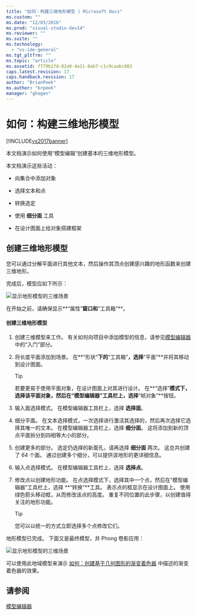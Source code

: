 ```yaml
---
title: "如何：构建三维地形模型 | Microsoft Docs"
ms.custom: ""
ms.date: "12/03/2016"
ms.prod: "visual-studio-dev14"
ms.reviewer: ""
ms.suite: ""
ms.technology: 
  - "vs-ide-general"
ms.tgt_pltfrm: ""
ms.topic: "article"
ms.assetid: f779b1fd-82a9-4a11-8ab7-c1c9caabc883
caps.latest.revision: 17
caps.handback.revision: 17
author: "BrianPeek"
ms.author: "brpeek"
manager: "ghogen"
---
```

# 如何：构建三维地形模型
[!INCLUDE[vs2017banner](../code-quality/includes/vs2017banner.md)]

本文档演示如何使用“模型编辑”创建基本的三维地形模型。  
  
 本文档演示这些活动：  
  
-   向集合中添加对象  
  
-   选择文本和点  
  
-   转换选定  
  
-   使用 **细分面** 工具  
  
-   在设计图面上给对象搭建框架  
  
## 创建三维地形模型  
 您可以通过分解平面进行其他文本，然后操作其顶点创建感兴趣的地形函数来创建三维地形。  
  
 完成后，模型应如下所示：  
  
 ![显示地形模型的三维场景](../designers/media/digit-terrain-model.png "Digit\-Terrain\-Model")  
  
 在开始之前，请确保显示**“属性”**窗口和**“工具箱”**。  
  
#### 创建三维地形模型  
  
1.  创建三维模型来工作。  有关如何向项目中添加模型的信息，请参见[模型编辑器](../designers/model-editor.md) 中的“入门”部分。  
  
2.  将长度平面添加到场景。  在**“形状”**下的**“工具箱”**，选择**“平面”**并将其移动到设计图面。  
  
    > [!TIP]
    >  若要更易于使用平面对象，在设计图面上对其进行设计。  在**“选择”**模式下，选择该平面对象，然后在“模型编辑器”工具栏上，选择**“帧对象”**按钮。  
  
3.  输入面选择模式。  在模型编辑器工具栏上，选择 **选择面**。  
  
4.  细分平面。  在文本选择模式，一次选择进行激活其选择的，然后再次选择它选择其唯一的文本。  在模型编辑器工具栏上，选择 **细分面**。  这将添加到新的顶点平面拆分到四相等大小的部分。  
  
5.  创建更多的部分。  选定仍选择的新面孔，请再选择 **细分面** 两次。  这总共创建了 64 个面。  通过创建多个细分，可以提供该地形的更详细信息。  
  
6.  输入点选择模式。  在模型编辑器工具栏上，选择 **选择点**。  
  
7.  修改点以创建地形功能。  在点选择模式下，选择其中一个点，然后在“模型编辑器”工具栏上，选择 **“转换”**工具。  表示点的框显示在设计图面上。  使用绿色箭头移动框，从而修改该点的高度。  重复不同位置的此步骤，以创建值得关注的地形功能。  
  
    > [!TIP]
    >  您可以以统一的方式立即选择多个点修改它们。  
  
 地形模型已完成。  下面又是最终模型，并 Phong 卷影应用：  
  
 ![显示地形模型的三维场景](../designers/media/digit-terrain-model.png "Digit\-Terrain\-Model")  
  
 可以使用此地域模型来演示 [如何：创建基于几何图形的渐变着色器](../designers/how-to-create-a-geometry-based-gradient-shader.md) 中描述的渐变着色器的效果。  
  
## 请参阅  
 [模型编辑器](../designers/model-editor.md)